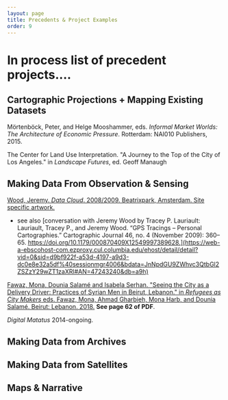 ```yaml
---
layout: page
title: Precedents & Project Examples
order: 9
---
```


# In process list of precedent projects....


## Cartographic Projections + Mapping Existing Datasets

<!-- need to scan -->
Mörtenböck, Peter, and Helge Mooshammer, eds. *Informal Market Worlds: The Architecture of Economic Pressure*. Rotterdam: NAI010 Publishers, 2015.

<!-- need to scan -->
The Center for Land Use Interpretation. "A Journey to the Top of the City of Los Angeles." in *Landscape Futures*, ed. Geoff Manaugh 

## Making Data From Observation & Sensing

[Wood, Jeremy. *Data Cloud*. 2008/2009.
Beatrixpark, Amsterdam. Site specific artwork.](http://www.jeremywood.net/artworks/data-cloud.html)
- see also [conversation with Jeremy Wood by Tracey P. Lauriault: Lauriault, Tracey P., and Jeremy Wood. “GPS Tracings – Personal Cartographies.” Cartographic Journal 46, no. 4 (November 2009): 360–65. https://doi.org/10.1179/000870409X12549997389628.](https://web-a-ebscohost-com.ezproxy.cul.columbia.edu/ehost/detail/detail?vid=0&sid=d9bf922f-a53d-4197-a9d3-dc0e8e32a5df%40sessionmgr4006&bdata=JnNpdGU9ZWhvc3QtbGl2ZSZzY29wZT1zaXRl#AN=47243240&db=a9h)

[Fawaz, Mona, Dounia Salamé and Isabela Serhan. "Seeing the City as a Delivery Driver: Practices of Syrian Men in Beirut, Lebanon." in *Refugees as City Makers* eds. Fawaz, Mona, Ahmad Gharbieh, Mona Harb, and Dounia Salamé. Beirut: Lebanon. 2018.](https://www.aub.edu.lb/ifi/Documents/publications/research_reports/2018-2019/20180910_refugees_as_city_makers.pdf) **See page 62 of PDF**.

*Digital Matatus* 2014-ongoing. 

## Making Data from Archives

## Making Data from Satellites 

## Maps & Narrative